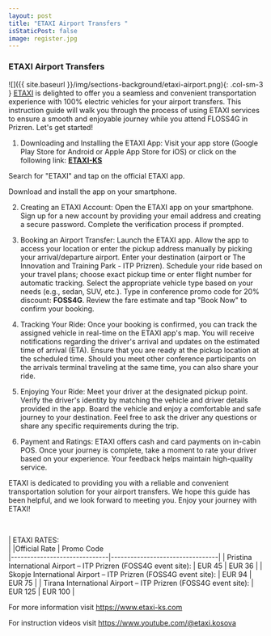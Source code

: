 ```yaml
---
layout: post
title: "ETAXI Airport Transfers "
isStaticPost: false
image: register.jpg
---
```


### ETAXI Airport Transfers 

![]({{ site.baseurl }}/img/sections-background/etaxi-airport.png){: .col-sm-3 } 
[ETAXI](http://www.etaxi-ks.com) is delighted to offer you a seamless and convenient transportation experience with 100% electric vehicles for your airport transfers. This instruction guide will walk you through the process of using ETAXI services to ensure a smooth and enjoyable journey while you attend FLOSS4G in Prizren. Let's get started!


1. Downloading and Installing the ETAXI App:
Visit your app store (Google Play Store for Android or Apple App Store for iOS) or click on the following link: **[ETAXI-KS](http://www.etaxi-ks.com)**

Search for "ETAXI" and tap on the official ETAXI app.

Download and install the app on your smartphone.


2. Creating an ETAXI Account:
Open the ETAXI app on your smartphone.
Sign up for a new account by providing your email address and creating a secure password.
Complete the verification process if prompted.


3. Booking an Airport Transfer:
Launch the ETAXI app.
Allow the app to access your location or enter the pickup address manually by picking your arrival/departure airport.
Enter your destination (airport or The Innovation and Training Park - ITP Prizren).
Schedule your ride based on your travel plans; choose exact pickup time or enter flight number for automatic tracking.
Select the appropriate vehicle type based on your needs (e.g., sedan, SUV, etc.).
Type in conference promo code for 20% discount: **FOSS4G**.
Review the fare estimate and tap "Book Now" to confirm your booking.


4. Tracking Your Ride:
Once your booking is confirmed, you can track the assigned vehicle in real-time on the ETAXI app's map.
You will receive notifications regarding the driver's arrival and updates on the estimated time of arrival (ETA).
Ensure that you are ready at the pickup location at the scheduled time.
Should you meet other conference participants on the arrivals terminal traveling at the same time, you can also share your ride.


5. Enjoying Your Ride:
Meet your driver at the designated pickup point.
Verify the driver's identity by matching the vehicle and driver details provided in the app.
Board the vehicle and enjoy a comfortable and safe journey to your destination.
Feel free to ask the driver any questions or share any specific requirements during the trip.


6. Payment and Ratings:
ETAXI offers cash and card payments on in-cabin POS. 
Once your journey is complete, take a moment to rate your driver based on your experience. Your feedback helps maintain high-quality service.

ETAXI is dedicated to providing you with a reliable and convenient transportation solution for your airport transfers. We hope this guide has been helpful, and we look forward to meeting you. Enjoy your journey with ETAXI!
&nbsp;

&nbsp;

| ETAXI RATES:    
|              |Official Rate                       | Promo Code  
|------------------------------|---------------------------------|
| Pristina International Airport – ITP Prizren (FOSS4G event site): | EUR 45                           | EUR 36                          |
| Skopje International Airport – ITP Prizren (FOSS4G event site):  | EUR 94                           | EUR 75                          |
| Tirana International Airport – ITP Prizren (FOSS4G event site):  | EUR 125                          | EUR 100                         |

For more information visit <https://www.etaxi-ks.com>

For instruction videos visit <https://www.youtube.com/@etaxi.kosova>

